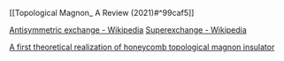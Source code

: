 [[Topological Magnon_ A Review (2021)#^99caf5]]

[Antisymmetric exchange - Wikipedia](https://en.wikipedia.org/wiki/Antisymmetric_exchange)
[Superexchange - Wikipedia](https://en.wikipedia.org/wiki/Superexchange)


[A first theoretical realization of honeycomb topological magnon insulator](https://iopscience.iop.org/article/10.1088/0953-8984/28/38/386001/pdf)

